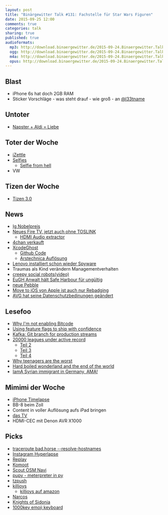 ```yaml
---
layout: post
title: "Binärgewitter Talk #131: Fachstelle für Star Wars Figuren"
date: 2015-09-25 12:00
comments: true
categories: talk
sharing: true
published: true
audioformats:
  mp3: http://download.binaergewitter.de/2015-09-24.Binaergewitter.Talk.131.mp3
  ogg: http://download.binaergewitter.de/2015-09-24.Binaergewitter.Talk.131.ogg
  m4a: http://download.binaergewitter.de/2015-09-24.Binaergewitter.Talk.131.m4a
  opus: http://download.binaergewitter.de/2015-09-24.Binaergewitter.Talk.131.opus
---
```

## Blast

- iPhone 6s hat doch 2GB RAM
- Sticker Vorschläge - was steht drauf - wie groß - an [@l33tname](https://twitter.com/l33tname)

## Untoter

- [Napster + Aldi = Liebe](http://www.computerbase.de/2015-09/musikstreaming-spotify-konkurrent-von-aldi-fuer-7.99-euro/)

## Toter der Woche

- [iZettle](http://www.theregister.co.uk/2015/09/22/update_to_ios9_sales_warns_izettle/)
- [Selfies](http://www.independent.co.uk/arts-entertainment/photography/selfies-are-killing-more-people-than-shark-attacks-10512449.html)
    * [Selfie from hell](https://www.youtube.com/watch?v=EhAFyaObY6U)
- VW

## Tizen der Woche

* [Tizen 3.0](http://www.pro-linux.de/news/1/22768/erster-meilenstein-fuer-tizen-30-freigegeben.html)

## News

- [Ig Nobelpreis](http://arstechnica.com/science/2015/09/scale-free-urination-and-speed-bump-diagnostics-take-home-ig-nobels/)
- [Neues Fire TV, jetzt auch ohne TOSLINK](http://www.amazon.de/dp/B00UH2K93O/ref=gw_sloane_196704467_1?pf_rd_m=A3JWKAKR8XB7XF&pf_rd_s=desktop-hero-kindle-A&pf_rd_r=0A36ZQMJ3WJBEH0J85WG&pf_rd_t=36701&pf_rd_p=701789827&pf_rd_i=desktop)
    * [HDMI Audio extractor](http://amzn.to/1KxEE44)
- [4chan verkauft](http://arstechnica.com/business/2015/09/imageboard-sites-4chan-8chan-announce-new-ownership-arrangements/)
- [XcodeGhost](http://researchcenter.paloaltonetworks.com/2015/09/novel-malware-xcodeghost-modifies-xcode-infects-apple-ios-apps-and-hits-app-store/)
  * [Github Code](https://github.com/XcodeGhostSource/XcodeGhost)
  * [Arstechnica Auflösung](http://arstechnica.com/security/2015/09/xcodeghost-apps-haunting-ios-app-store-more-numerous-than-first-reported/)
- [Lenovo installiert schon wieder Spyware](http://boingboing.net/2015/09/22/yet-another-pre-installed-spyw.html)
- Traumas als Kind verändern Managementverhalten
- [creepy social robots(video)](https://www.youtube.com/watch?v=3N1Q8oFpX1Y)
- [EuGH Anwalt hält Safe Harbour für ungültig](https://netzpolitik.org/2015/generalanwalt-am-eugh-safe-harbor-abkommen-mit-den-usa-verstoesst-gegen-datenschutzrecht-und-ist-ungueltig/)
- [neue Pebble](http://www.heise.de/newsticker/meldung/Neue-Pebble-Smartwatch-rund-flach-mit-besserem-Display-und-geringerer-Laufzeit-2824577.html)
- [Move to iOS von Apple ist auch nur Rebadging](http://phandroid.com/2015/09/17/apple-to-android-copy-my-data-move-to-ios/)
- [AVG hat seine Datenschutzbedinungen geändert](http://www.heise.de/newsticker/meldung/Antivirenschutz-AVG-kann-Nutzerdaten-verkaufen-2822516.html)

## Lesefoo

- [Why I'm not enabling Bitcode](https://medium.com/@FredericJacobs/why-i-m-not-enabling-bitcode-f35cd8fbfcc5)
- [Using feature flags to ship with confidence](http://blog.travis-ci.com/2014-03-04-use-feature-flags-to-ship-changes-with-confidence/)
- [Kafka: Git branch for production streams](http://blog.scoutapp.com/articles/2015/07/14/introduction-to-kafka)
- [20000 leagues under active record](http://patshaughnessy.net/2014/9/17/20000-leagues-under-activerecord)
    * [Teil 2](http://patshaughnessy.net/2014/9/23/how-arel-converts-ruby-queries-into-sql-statements)
    * [Teil 3](http://patshaughnessy.net/2014/10/13/following-a-select-statement-through-postgres-internals)
    * [Teil 4](http://patshaughnessy.net/2014/11/11/discovering-the-computer-science-behind-postgres-indexes)
- [Why teenagers are the worst](http://www.newyorker.com/magazine/2015/08/31/the-terrible-teens)
- [Hard boiled wonderland and the end of the world](http://amzn.to/1KxudNM)
- [IamA Syrian immigrant in Germany, AMA!](https://www.reddit.com/r/IAmA/comments/3kos3j/iama_syrian_immigrant_in_germany_ama/)

## Mimimi der Woche

- [iPhone Timelapse](http://www.studioneat.com/blogs/main/15467765-how-does-the-ios-8-time-lapse-feature-work)
- BB-8 beim Zoll
- Content in voller Auflösung aufs iPad bringen
- [das TV](http://www.duden.de/rechtschreibung/TV_Fernsehen)
- HDMI-CEC mit Denon AVR X1000

## Picks

* [traceroute bad.horse --resolve-hostnames](http://bad.horse)
* [Instagram Hyperlapse](https://itunes.apple.com/en/app/hyperlapse-from-instagram/id740146917?mt=8)
* [Replay](https://replayapp.com/)
* [Komoot](https://www.komoot.de/)
* [Scout OSM Navi](http://www.scoutgps.com/)
* [pupy - meterpreter in py](https://github.com/n1nj4sec/pupy)
* [tzpush](https://addons.mozilla.org/de/seamonkey/addon/tzpush/)
* [killjoys](http://www.imdb.com/title/tt3952222/)
    - [killjoys auf amazon](http://www.amazon.de/gp/product/B0101AFBRA/ref=as_li_tl?ie=UTF8&camp=1638&creative=19454&creativeASIN=B0101AFBRA&linkCode=as2&tag=trektrip)
* [Narcos](http://www.imdb.com/title/tt2707408/)
* [Knights of Sidonia](http://www.imdb.com/title/tt3398976/)
* [1000key emoji keyboard](http://kotaku.com/guy-builds-crazy-1-000-key-emoji-keyboard-1732523205)

